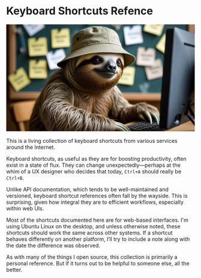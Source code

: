 # Keyboard Shortcuts Refence

![alt text](sloth-at-keyboard.jpg)

This is a living collection of keyboard shortcuts from various services around the Internet. 

Keyboard shortcuts, as useful as they are for boosting productivity, often exist in a state of flux. They can change unexpectedly—perhaps at the whim of a UX designer who decides that today, `Ctrl+A` should really be `Ctrl+B`.

Unlike API documentation, which tends to be well-maintained and versioned, keyboard shortcut references often fall by the wayside. This is surprising, given how integral they are to efficient workflows, especially within web UIs.

Most of the shortcuts documented here are for web-based interfaces. I'm using Ubuntu Linux on the desktop, and unless otherwise noted, these shortcuts should work the same across other systems. If a shortcut behaves differently on another platform, I’ll try to include a note along with the date the difference was observed.

As with many of the things I open source, this collection is primarily a personal reference. But if it turns out to be helpful to someone else, all the better.